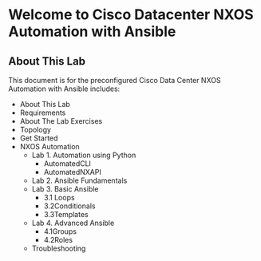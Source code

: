 # Welcome to Cisco Datacenter NXOS Automation with Ansible

## About This Lab

This document is for the preconfigured Cisco Data Center NXOS Automation with Ansible includes:

* About This Lab
* Requirements
* About The Lab Exercises
* Topology
* Get Started
* NXOS Automation
   * Lab 1. Automation using Python
   		* AutomatedCLI
   		* AutomatedNXAPI  
	* Lab 2. Ansible Fundamentals  
   * Lab 3. Basic Ansible
   		* 3.1 Loops
   		* 3.2Conditionals
   		* 3.3Templates
   * Lab 4. Advanced Ansible
   		* 4.1Groups
   		* 4.2Roles
   * Troubleshooting

    

